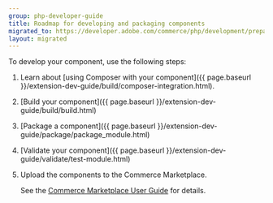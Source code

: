 ```yaml
---
group: php-developer-guide
title: Roadmap for developing and packaging components
migrated_to: https://developer.adobe.com/commerce/php/development/prepare/development-roadmap/
layout: migrated
---
```


To develop your component, use the following steps:

1. Learn about [using Composer with your component]({{ page.baseurl }}/extension-dev-guide/build/composer-integration.html).
1. [Build your component]({{ page.baseurl }}/extension-dev-guide/build/build.html)
1. [Package a component]({{ page.baseurl }}/extension-dev-guide/package/package_module.html)
1. [Validate your component]({{ page.baseurl }}/extension-dev-guide/validate/test-module.html)
1. Upload the components to the Commerce Marketplace.

   See the [Commerce Marketplace User Guide](https://developer.adobe.com/commerce/marketplace/guides/sellers/) for details.
